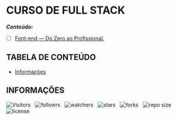 <!-- TITLE -->
# CURSO DE FULL STACK

***Conteúdo:***

<!-- - [ ] ORIENTAÇÃO. -->
<!-- - [ ] HTML5 e CSS3. -->
<!-- - [ ] JavaScript. -->
<!-- - [ ] Git e GitHub. -->
<!-- - [ ] Bancos de Dados. -->
<!-- - [ ] PHP. -->
<!-- - [ ] Laravel. -->
<!-- - [ ] TypeScript. -->
<!-- - [ ] Node.js. -->
<!-- - [ ] Adonis.js. -->
<!-- - [ ] React.js. -->
<!-- - [ ] React.js Native. -->
<!-- - [ ] Vue.js. -->
<!-- - [ ] Angular 9. -->
<!-- - [ ] Flutter. -->
<!-- - [ ] Bootstrap 4. -->
<!-- - [ ] Docker. -->
<!-- - [ ] Firebase. -->
<!-- - [ ] Sass. -->
<!-- - [ ] GraphQL. -->
<!-- - [ ] Adobe XD. -->
<!-- - [ ] Electron. -->
<!-- - [ ] Lives. -->
<!-- - [ ] Freelancer — Do Zero ao Profissional. -->
- [ ] [Font-end — Do Zero ao Profissional.](https://github.com/Devsgeeknerd/front-end-zp-full-stack "Ver os Módulos do Curso")
<!-- - [ ] React.js Native — Do Zero ao Profissional. -->
<!-- - [ ] PHP — Do Zero ao Profissional. -->
<!-- - [ ] WordPress — Do Zero ao Profissional. -->

<!-- TABLE OF CONTENTS -->
## TABELA DE CONTEÚDO

<!-- - [Vista por cima](#vista-por-cima) -->
<!--  - [Foto da tela](#foto-da-tela) -->
<!--  - [Links](#links) -->
<!-- - [Meu processo](#meu-processo) -->
<!--  - [Contruido com](#construido-com) -->
<!--  - [O que aprendi](#o-que-aprendi) -->
<!--  - [Desenvolvimento contínuo](#desenvolvimento-contínuo) -->
<!--  - [Recusos úteis](#recursos-úteis) -->
<!-- - [Autor](#autor) -->
<!-- - [Agradecimentos](#agradecimentos) -->
- [Informações](#informações)

<!-- OVERVIEW -->
<!-- ## VISTA POR CIMA -->

<!-- SCREENSHOT -->
<!-- ### FOTO DA TELA -->

<!-- LINKS -->
<!-- ### LINKS -->

<!-- MY PROCESS -->
<!-- ## MEU PROCESSO -->

<!-- BUILT WITH -->
<!-- ### CONSTRUIDO COM -->

<!-- WHAT I LEARNED -->
<!-- ### O QUE APRENDI -->

<!-- CONTINUED DEVELOPMENT -->
<!-- ### DESENVOLVIMENTO CONTÍNUO -->

<!-- USEFUL RESOURCES -->
<!-- ### RECURSOS ÚTEIS -->

<!-- AUTHOR -->
<!-- ## AUTOR -->

<!-- ACKNOWLEDGMENTS -->
<!-- ## AGRADECIMENTOS -->

<!-- INFORMATION -->
## INFORMAÇÕES

![Visitors](https://api.visitorbadge.io/api/visitors?path=Devsgeeknerd%2Fcurso-de-full-stack&label=Visitantes&labelColor=%23f9e64f&countColor=%23008000&style=plastic "Total de Visitas")
&nbsp;
![followrs](https://img.shields.io/github/followers/Devsgeeknerd?style=plastic&label=SEGUIDORES&labelColor=f9e64f "Total de Seguidores")
&nbsp;
![watchers](https://img.shields.io/github/watchers/Devsgeeknerd/curso-de-full-stack?style=plastic&label=OBSERVADORES&labelColor=f9e64f "Total de Observadores")
&nbsp;
![stars](https://img.shields.io/github/stars/Devsgeeknerd/curso-de-full-stack?style=plastic&label=ESTRELAS&labelColor=f9e64f "Total de Estrelas Recebidas")
&nbsp;
![forks](https://img.shields.io/github/forks/Devsgeeknerd/curso-de-full-stack?style=plastic&label=BIFURCAÇÕES&labelColor=f9e64f "Total de Bifurcações")
&nbsp;
![repo size](https://img.shields.io/github/repo-size/Devsgeeknerd/curso-de-full-stack?style=plastic&label=TAMANHO&labelColor=f9e64f "Tamanho do Repositório")
&nbsp;
![license](https://img.shields.io/github/license/Devsgeeknerd/curso-de-full-stack?style=plastic&label=LICENÇA&labelColor=f9e64f "Licença do Repositório")
